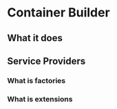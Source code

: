 # Container Builder   


## What it does   


## Service Providers   


### What is factories   


### What is extensions   